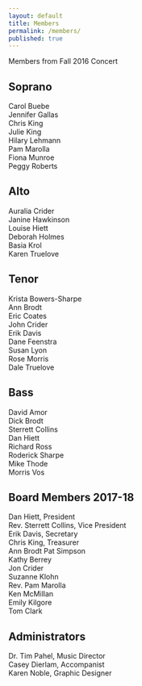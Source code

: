 ```yaml
---
layout: default
title: Members
permalink: /members/
published: true
---
```





Members from Fall 2016 Concert

## Soprano
Carol Buebe    
Jennifer Gallas  
Chris King  
Julie King  
Hilary Lehmann  
Pam Marolla  
Fiona Munroe   
Peggy Roberts    

## Alto
Auralia Crider   
Janine Hawkinson  
Louise Hiett  
Deborah Holmes    
Basia Krol    
Karen Truelove      

## Tenor
Krista Bowers-Sharpe  
Ann Brodt  
Eric Coates  
John Crider  
Erik Davis  
Dane Feenstra     
Susan Lyon  
Rose Morris  
Dale Truelove  

## Bass
David Amor  
Dick Brodt  
Sterrett Collins  
Dan Hiett  
Richard Ross  
Roderick Sharpe    
Mike Thode  
Morris Vos  

## Board Members 2017-18
Dan Hiett, President  
Rev. Sterrett Collins, Vice President  
Erik Davis, Secretary  
Chris King, Treasurer  
Ann Brodt
Pat Simpson  
Kathy Berrey  
Jon Crider  
Suzanne Klohn  
Rev. Pam Marolla  
Ken McMillan  
Emily Kilgore  
Tom Clark

## Administrators
Dr. Tim Pahel, Music Director  
Casey Dierlam, Accompanist    
Karen Noble, Graphic Designer

